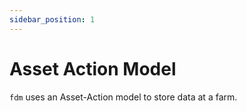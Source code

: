 ```yaml
---
sidebar_position: 1
---
```


# Asset Action Model

`fdm` uses an Asset-Action model to store data at a farm.